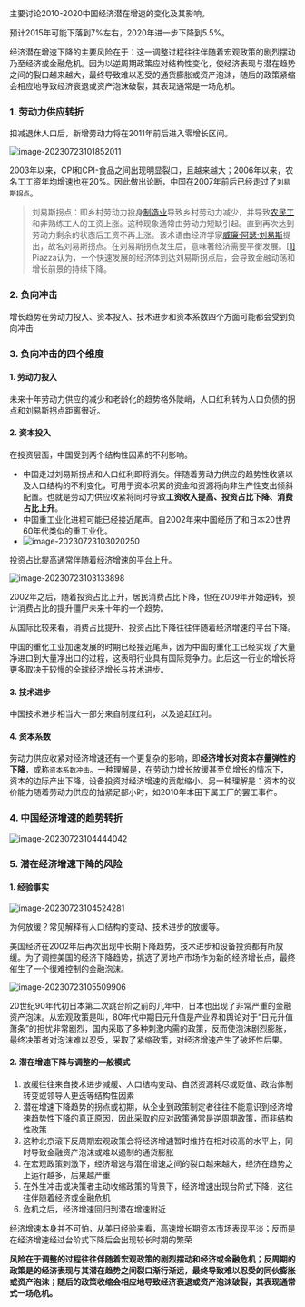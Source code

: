 主要讨论2010-2020中国经济潜在增速的变化及其影响。

预计2015年可能下落到7%左右，2020年进一步下降到5.5%。

经济潜在增速下降的主要风险在于：这一调整过程往往伴随着宏观政策的剧烈摆动乃至经济或金融危机。因为以逆周期政策应对结构性变化，使经济表现与潜在趋势之间的裂口越来越大，最终导致难以忍受的通货膨胀或资产泡沫，随后的政策紧缩会相应地导致经济衰退或资产泡沫破裂，其表现通常是一场危机。



### 1. 劳动力供应转折

扣减退休人口后，新增劳动力将在2011年前后进入零增长区间。

![image-20230723101852011](./imags/image-20230723101852011.png)

2003年以来，CPI和CPI-食品之间出现明显裂口，且越来越大；2006年以来，农名工工资年均增速也在20%。因此做出论断，中国在2007年前后已经走过了`刘易斯拐点`。

> 刘易斯拐点：即乡村劳动力投身[制造业](https://zh.wikipedia.org/wiki/製造業)导致乡村劳动力减少，并导致[农民工](https://zh.wikipedia.org/wiki/农民工)和非熟练工人的工资上涨。这种现象通常由劳动力短缺引起。直到再次达到劳动力剩余的状态后工资不再上涨。该术语由经济学家[威廉·阿瑟·刘易斯](https://zh.wikipedia.org/wiki/威廉·阿瑟·刘易斯)提出，故名刘易斯拐点。在刘易斯拐点发生后，意味著经济需要平衡发展。[[1\]](https://zh.wikipedia.org/zh-hans/刘易斯拐点#cite_note-economic-1) Piazza认为，一个快速发展的经济体到达刘易斯拐点后，会导致金融动荡和增长前景的持续下降。

### 2. 负向冲击

增长趋势在劳动力投入、资本投入、技术进步和资本系数四个方面可能都会受到负向冲击

### 3. 负向冲击的四个维度

#### 1. 劳动力投入

未来十年劳动力供应的减少和老龄化的趋势格外陡峭，人口红利转为人口负债的拐点和刘易斯拐点距离很近。

#### 2. 资本投入

在投资层面，中国受到两个结构性因素的不利影响。

- 中国走过刘易斯拐点和人口红利即将消失。伴随着劳动力供应的趋势性收紧以及人口结构的不利变化，可用于资本积累的资金和资源将向非生产性支出倾斜配置。也就是劳动力供应收紧将同时导致**工资收入提高、投资占比下降、消费占比上升**。
- 中国重工业化进程可能已经接近尾声。自2002年来中国经历了和日本20世界60年代类似的重工业化。
- ![image-20230723103020250](./imags/image-20230723103020250.png)



投资占比提高通常伴随着经济增速的平台上升。

![image-20230723103133898](./imags/image-20230723103133898.png)

2002年之后，随着投资占比上升，居民消费占比下降，但在2009年开始逆转，预计消费占比的提升僵尸未来十年的一个趋势。

从国际比较来看，消费占比提升、投资占比下降往往伴随着经济增速的平台下降。

中国的重化工业加速发展的时期已经接近尾声，因为中国的重化工已经实现了大量净进口到大量净出口的过程，这表明行业具有国际竞争力。此后这一行业的增长将更多取决于较慢的全球经济增长与技术进步。

#### 3. 技术进步

中国技术进步相当大一部分来自制度红利，以及追赶红利。

#### 4. 资本系数

劳动力供应收紧对经济增速还有一个更复杂的影响，即**经济增长对资本存量弹性的下降**，或称`资本系数冲击`。一种理解是，在劳动力增长放缓甚至负增长的情况下，资本的边际产出下降，设备投资对经济增速的贡献缩小。另一种理解是：资本的议价能力随着劳动力供应的抽紧足部小时，如2010年本田下属工厂的罢工事件。

### 4. 中国经济增速的趋势转折

![image-20230723104444042](./imags/image-20230723104444042.png)

### 5. 潜在经济增速下降的风险

#### 1. 经验事实

![image-20230723104524281](./imags/image-20230723104524281.png)

为何放缓？常见解释有人口结构的变动、技术进步的放缓等。

美国经济在2002年后再次出现中长期下降趋势，技术进步和设备投资都有所放缓。为了调控美国的经济下降趋势，挑选了房地产市场作为新的经济增长点，最终催生了一个很难控制的金融泡沫。

![image-20230723105509906](./imags/image-20230723105509906.png)

20世纪90年代初日本第二次跳台阶之前的几年中，日本也出现了非常严重的金融资产泡沫。从宏观政策是叫，80年代中期日元升值是产业界和舆论对于“日元升值萧条”的担忧非常剧烈，国内采取了多种刺激内需的政策，反而使泡沫剧烈膨胀，最终决策者对泡沫难以忍受，采取了紧缩政策，对经济增速产生了破坏性后果。

#### 2. 潜在增速下降与调整的一般模式

1. 放缓往往来自技术进步减缓、人口结构变动、自然资源耗尽或贬值、政治体制转变或领导人更迭等结构性因素
2. 潜在增速下降趋势的拐点或初期，从企业到政策制定者往往不能意识到经济增速趋势性下降的真正原因，因此采取的应对政策通常是逆周期政策，而非结构性政策
3. 这种北京滚下反周期宏观政策会将经济增速暂时维持在相对较高的水平上，同时导致金融资产泡沫或难以遏制的通货膨胀
4. 在宏观政策刺激下，经济增速与潜在增速之间的裂口越来越大，经济在趋势之上运行越多，后果越严重
5. 在外生冲击或决策者主动收缩政策的背景下，经济增速出现台阶式下降，这往往伴随着经济或金融危机
6. 危机之后，经济增速回归到潜在增速附近

经济增速本身并不可怕，从美日经验来看，高速增长期资本市场表现平淡；反而是在经济增速经过台阶式下降后会出现较长时期的繁荣

**风险在于调整的过程往往伴随着宏观政策的剧烈摆动和经济或金融危机；反周期的政策是的经济表现与其潜在趋势之间裂口渐行渐远，最终导致难以忍受的同伙膨胀或资产泡沫；随后的政策收缩会相应地导致经济衰退或资产泡沫破裂，其表现通常式一场危机。**



